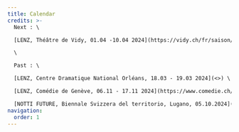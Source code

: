 ```yaml
---
title: Calendar
credits: >-
  Next : \

  [LENZ, Théâtre de Vidy, 01.04 -10.04 2024](https://vidy.ch/fr/saison/) \

  \

  Past : \

  [LENZ, Centre Dramatique National Orléans, 18.03 - 19.03 2024](<>) \

  [LENZ, Comédie de Genève, 06.11 - 17.11 2024](https://www.comedie.ch/fr/lenz-productions)[](https://www.biennale.i2a.ch/it/programma)\

  [NOTTI FUTURE, Biennale Svizzera del territorio, Lugano, 05.10.2024](https://www.biennale.i2a.ch/it/programma)[](https://www.biennale.i2a.ch/it/programma)
navigation:
  order: 1
---
```


